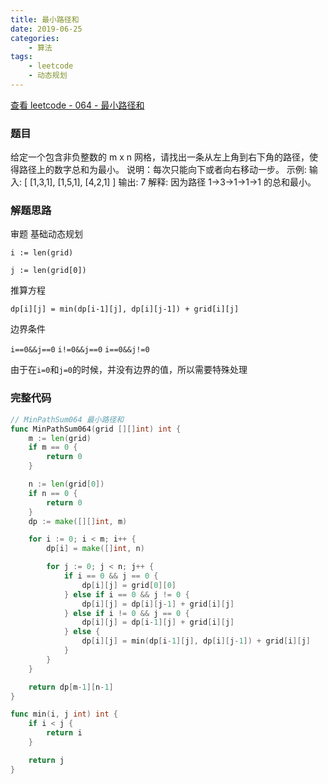 ```yaml
---
title: 最小路径和
date: 2019-06-25
categories:
    - 算法
tags:
    - leetcode
    - 动态规划
---
```


[查看 leetcode - 064 - 最小路径和](https://leetcode.com/problems/minimum-path-sum/ "leetcode - 064 - 最小路径和")

### 题目

给定一个包含非负整数的 m x n 网格，请找出一条从左上角到右下角的路径，使得路径上的数字总和为最小。
说明：每次只能向下或者向右移动一步。
示例:
输入:
[
    [1,3,1],
    [1,5,1],
    [4,2,1]
]
输出: 7
解释: 因为路径 1→3→1→1→1 的总和最小。

<!-- more -->

### 解题思路

审题 基础动态规划

`i := len(grid)`

`j := len(grid[0])`

推算方程

`dp[i][j] = min(dp[i-1][j], dp[i][j-1]) + grid[i][j]`

边界条件

`i==0&&j==0` `i!=0&&j==0` `i==0&&j!=0`

由于在`i=0`和`j=0`的时候，并没有边界的值，所以需要特殊处理

### 完整代码

```go
// MinPathSum064 最小路径和
func MinPathSum064(grid [][]int) int {
	m := len(grid)
	if m == 0 {
		return 0
	}

	n := len(grid[0])
	if n == 0 {
		return 0
	}
	dp := make([][]int, m)

	for i := 0; i < m; i++ {
		dp[i] = make([]int, n)

		for j := 0; j < n; j++ {
			if i == 0 && j == 0 {
				dp[i][j] = grid[0][0]
			} else if i == 0 && j != 0 {
				dp[i][j] = dp[i][j-1] + grid[i][j]
			} else if i != 0 && j == 0 {
				dp[i][j] = dp[i-1][j] + grid[i][j]
			} else {
				dp[i][j] = min(dp[i-1][j], dp[i][j-1]) + grid[i][j]
			}
		}
	}

	return dp[m-1][n-1]
}

func min(i, j int) int {
	if i < j {
		return i
	}

	return j
}
```
